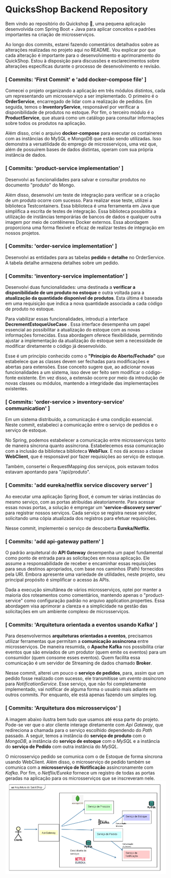 #  QuicksShop Backend Repository
Bem vindo ao repositório do Quickshop 👋, uma pequena aplicação desenvolvida com Spring Boot + Java para aplicar 
conceitos e padrões importantes na criação de microsserviços.

Ao longo dos commits, estarei fazendo comentários detalhados sobre as alterações realizadas no projeto aqui no README.
Vou explicar por que cada alteração é importante para o desenvolvimento e aprimoramento do QuickShop.
Estou à disposição para discussões e esclarecimentos sobre alterações específicas durante o processo de desenvolvimento e revisão.

###  [ Commits: 'First Commit' e 'add docker-compose file' ]

Comecei o projeto organizando a aplicação em três módulos distintos, cada um representando um microsserviço a ser implementado. O primeiro é o **OrderService**, encarregado de lidar com a realização de pedidos. Em seguida, temos o **InventoryService**, responsável por verificar a disponibilidade de produtos no estoque. Por fim, o terceiro módulo é o **ProductService**, que atuará como um catálogo para consultar informações sobre todos os produtos na aplicação.

Além disso, criei o arquivo **docker-compose** para executar os containeres com as instâncias do MySQL e MongoDB que estão sendo utilizadas. Isso demonstra a versatilidade do emprego de microsserviços, uma vez que, além de possuírem bases de dados distintas, operam com sua própria instância de dados.

###  [ Commits: 'product-service implementation' ]


Desenvolvi as funcionalidades para salvar e consultar produtos no documento "produto" do Mongo.


Além disso, desenvolvi um teste de integração para verificar se a criação de um produto ocorre com sucesso. Para realizar esse teste, utilizei a biblioteca Testcontainers. Essa biblioteca é uma ferramenta em Java que simplifica a escrita de testes de integração. Essa biblioteca possibilita a utilização de instâncias temporárias de bancos de dados e qualquer outra imagem por meio de contêineres Docker externos. Essa abordagem proporciona uma forma flexível e eficaz de realizar testes de integração em nossos projetos.

###  [ Commits: 'order-service implementation' ]


Desenvolvi as entidades para as tabelas **pedido** e **detalhe** no OrderService. A tabela detalhe armazena detalhes sobre um pedido.

###  [ Commits: 'inventory-service implementation' ]

Desenvolvi duas funcionalidades: uma destinada a **verificar a disponibilidade de um produto no estoque** e outra voltada para a **atualização da quantidade disponível de produtos**.  Esta última é baseada em uma requisição que indica a nova quantidade associada a cada código de produto no estoque.

Para viabilizar essas funcionalidades, introduzi a interface **DecrementEstoqueUseCase** . Essa interface desempenha um papel essencial ao possibilitar a atualização do estoque com as novas informações fornecidas.  Essa abordagem oferece flexibilidade, permitindo ajustar a implementação da atualização do estoque sem a necessidade de modificar diretamente o código já desenvolvido.

Esse é um princípio conhecido como o **"Princípio do Aberto/Fechado"** que estabelece que as classes devem ser fechadas para modificações e abertas para extensões. Esse conceito sugere que, ao adicionar novas funcionalidades a um sistema, isso deve ser feito sem modificar o código-fonte existente. Em vez disso, a extensão ocorre por meio da introdução de novas classes ou módulos, mantendo a integridade das implementações existentes.

###  [ Commits: 'order-service > inventory-service' communication' ]


Em um sistema distribuído, a comunicação é uma condição essencial. Neste commit, estabeleci a comunicação entre o serviço de pedidos e o serviço de estoque.

No Spring, podemos estabelecer a comunicação entre microsserviços tanto de maneira síncrona quanto assíncrona. Estabelecemos essa comunicação com a inclusão da biblioteca  biblioteca **WebFlux**. E nos dá acesso a classe **WebClient**, que é responsável por fazer requisições ao serviço de estoque.

Também, consertei o RequestMapping dos serviços, pois estavam todos estavam apontando para "/api/produto".

###  [ Commits: 'add eureka/netflix service discovery server' ]

Ao executar uma aplicação Spring Boot, é comum ter várias instâncias do mesmo serviço, com as portas atribuídas aleatoriamente. Para acessar essas novas portas, a solução é empregar um **'service-discovery server'** para registrar nossos serviços. Cada serviço se registra nesse servidor, solicitando uma cópia atualizada dos registros para efetuar requisições.

Nesse commit, implementei o serviço de descoberta **Eureka/Netflix**.

###  [ Commits: 'add api-gateway pattern' ]

O padrão arquitetural do **API Gateway** desempenha um papel fundamental como ponto de entrada para as solicitações em nossa aplicação. Ele assume a responsabilidade de receber e encaminhar essas requisições para seus destinos apropriados, com base nos caminhos (Path) fornecidos pela URI. Embora apresente uma variedade de utilidades, neste projeto, seu principal propósito é simplificar o acesso às APIs.

Dada a execução simultânea de vários microsserviços, optei por manter a maioria dos roteamentos como comentários, mantendo apenas o "product-service" como configuração padrão no arquivo application.properties. Essa abordagem visa aprimorar a clareza e a simplicidade na gestão das solicitações em um ambiente complexo de microsserviços.

###  [ Commits: 'Arquitetura orientada a eventos usando Kafka' ]

Para desenvolvermos **arquiteturas orientadas a eventos**, precisamos utilizar ferramentas que permitam a **comunicação assíncrona** entre microsserviços. De maneira resumida, o **Apache Kafka** nos possibilita criar eventos que são enviados de um produtor (quem emite os eventos) para um consumidor (quem consome esses eventos). Quem facilita essa comunicação é um servidor de Streaming de dados chamado **Broker**.

Nesse commit, alterei um pouco o **serviço de pedidos**, para, assim que um pedido fosse realizado com sucesso, ele transmitisse um *evento assíncrono* para *NotificationService*. Esse serviço, que não foi completamente implementado, vai notificar de alguma forma o usuário mais adiante em outros commits. Por enquanto, ele está apenas fazendo um simples log.

###  [ Commits: 'Arquitetura dos microsserviços' ]
A imagem abaixo ilustra bem tudo que usamos até essa parte do projeto. Pode-se ver que o ator cliente interage diretamente com *Api Gateway*, que redireciona a chamada para o serviço escolhido dependendo do *Path* passado. A seguir, temos a instância do **serviço de produto** com o *MongoDB*, a instância do **serviço de estoque** com o *MySQL* e a instância do **serviço de Pedido** com outra instância do *MySQL*.

O microsserviço pedido se comunica com o de Estoque de forma síncrona usando WebClient. Além disso, o microserviço de pedido também se comunica com a **microsserviço de Notificação** assincronamente com *Kafka*. Por fim, o *Netflix/Eureka* fornece um registro de todas as portas geradas na aplicação para os microsserviços que se inscreveram nele.
![img_1.png](architecture_microservices.png)


